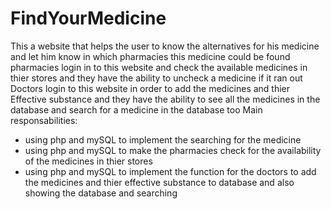 # FindYourMedicine
This a website that helps the user to know the alternatives for his medicine and let him know in which pharmacies this medicine could be found
pharmacies login in to this website and check the available medicines in thier stores and they have the ability to uncheck a medicine if it ran out
Doctors login to this website in order to add the medicines and thier Effective substance and they have the ability to see all the medicines in the database and search for a medicine in the database too
Main responsabilities:
- using php and mySQL to implement the searching for the medicine
- using php and mySQL to make the pharmacies check for the availability of the medicines in thier stores
- using php and mySQL to implement the function for the doctors to add the medicines and thier effective substance to database and also showing the database and searching
